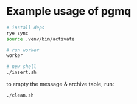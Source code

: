 # Example usage of pgmq

```sh
# install deps
rye sync
source .venv/bin/activate

# run worker
worker

# new shell
./insert.sh
```

to empty the message & archive table, run:

```sh
./clean.sh
```
